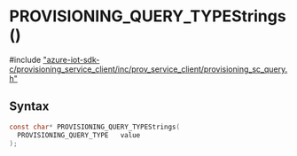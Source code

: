 # PROVISIONING_QUERY_TYPEStrings()

\#include ["azure-iot-sdk-c/provisioning_service_client/inc/prov_service_client/provisioning_sc_query.h"](../iot-c-ref-provisioning-sc-query-h.md)  

## Syntax

```C
const char* PROVISIONING_QUERY_TYPEStrings(
  PROVISIONING_QUERY_TYPE  	value
);

```

